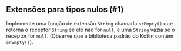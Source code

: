 ## Extensões para tipos nulos (#1)

Implemente uma função de extensão `String` chamada `orEmpty()` que retorna o receptor `String` se ele não for `null`, e uma `String` vazia se o receptor for `null`. (Observe que a biblioteca padrão do Kotlin contém `orEmpty()`).